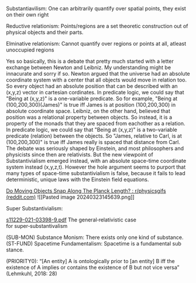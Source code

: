 Substantiavilism: One can arbitrarily quantify over spatial points, they exist on their own right

Reductive relationism: Points/regions are a set theoretic construction out of physical objects and their parts.

Elminative relationism: Cannot quantify over regions or points at all, atleast unoccupied regions


Yes so basically, this is a debate that pretty much started with a letter exchange between Newton and Leibniz. My understanding might be innacurate and sorry if so. Newton argued that the universe had an absolute coordinate system with a center that all objects would move in relation too. So every object had an absolute position that can be described with an (x,y,z) vector in cartesian cordinates. In predicate logic, we could say that "Being at (x,y,z)" is a one-variable predicate. So for example, "Being at (100,200,300)(James)" is true iff James is at position (100,200,300) in absolute coordinate space. Leibniz, on the other hand, believed that position was a relational property between objects. So instead, it is a property of the monads that they are spaced from eachother as a relation. In predicate logic, we could say that "Being at (x,y,z)" is a two-variable predicate (relation) between the objects. So "James, relative to Carl, is at (100,200,300)" is true iff James really is spaced that distance from Carl. The debate was seriously shaped by Einstein, and most philosophers and physicists since then are relativists. But the new viewpoint of Substantivialism emerged instead, with an absolute space-time coordinate system instead (x,y,z,t). However the hole argument seems to purport that many types of space-time substantivialism is false, because it fails to lead deterministic, unique laws with the Einstein field equations.




[Do Moving Objects Snap Along The Planck Length? : r/physicsgifs (reddit.com)](https://www.reddit.com/r/physicsgifs/comments/1bl8aqr/do_moving_objects_snap_along_the_planck_length/)
![[Pasted image 20240323145639.png]]




Super Substantivialism:

[s11229-021-03398-9.pdf](file:///C:/Users/Katte/Documents/Academic/Philosophy/s11229-021-03398-9.pdf)
The general‑relativistic case for super‑substantivalism

(SUB-MON) Substance Monism: There exists only one kind of substance. 
(ST-FUND) Spacetime Fundamentalism: Spacetime is a fundamental sub stance.

(PRIORITY0): “[An entity] A is ontologically prior to [an entity] B iff the existence of A implies or contains the existence of B but not vice versa” (Lehmkuhl, 2018: 28)